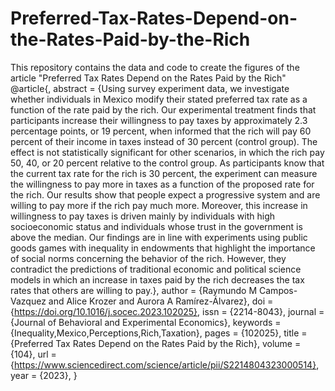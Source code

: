 # Preferred-Tax-Rates-Depend-on-the-Rates-Paid-by-the-Rich
This repository contains the data and code to create the figures of the article "Preferred Tax Rates Depend on the Rates Paid by the Rich"
@article{,
   abstract = {Using survey experiment data, we investigate whether individuals in Mexico modify their stated preferred tax rate as a function of the rate paid by the rich. Our experimental treatment finds that participants increase their willingness to pay taxes by approximately 2.3 percentage points, or 19 percent, when informed that the rich will pay 60 percent of their income in taxes instead of 30 percent (control group). The effect is not statistically significant for other scenarios, in which the rich pay 50, 40, or 20 percent relative to the control group. As participants know that the current tax rate for the rich is 30 percent, the experiment can measure the willingness to pay more in taxes as a function of the proposed rate for the rich. Our results show that people expect a progressive system and are willing to pay more if the rich pay much more. Moreover, this increase in willingness to pay taxes is driven mainly by individuals with high socioeconomic status and individuals whose trust in the government is above the median. Our findings are in line with experiments using public goods games with inequality in endowments that highlight the importance of social norms concerning the behavior of the rich. However, they contradict the predictions of traditional economic and political science models in which an increase in taxes paid by the rich decreases the tax rates that others are willing to pay.},
   author = {Raymundo M Campos-Vazquez and Alice Krozer and Aurora A Ramírez-Álvarez},
   doi = {https://doi.org/10.1016/j.socec.2023.102025},
   issn = {2214-8043},
   journal = {Journal of Behavioral and Experimental Economics},
   keywords = {Inequality,Mexico,Perceptions,Rich,Taxation},
   pages = {102025},
   title = {Preferred Tax Rates Depend on the Rates Paid by the Rich},
   volume = {104},
   url = {https://www.sciencedirect.com/science/article/pii/S2214804323000514},
   year = {2023},
}

